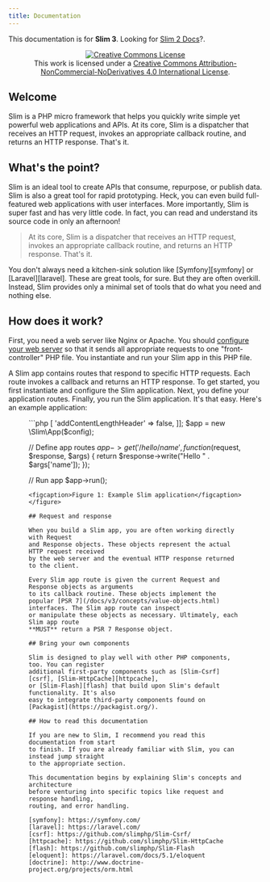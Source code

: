 ```yaml
---
title: Documentation
---
```


<div class="alert alert-info">
    <p>
        This documentation is for <strong>Slim 3</strong>. Looking for <a href="/docs/v2">Slim 2 Docs</a>?.
    </p>
</div>

<p style="text-align: center;">
    <a rel="license" href="https://creativecommons.org/licenses/by-nc-nd/4.0/">
        <img alt="Creative Commons License" style="border-width:0" src="https://i.creativecommons.org/l/by-nc-nd/4.0/88x31.png" />
    </a>
    <br />
    This work is licensed under a <a rel="license" href="https://creativecommons.org/licenses/by-nc-nd/4.0/">Creative Commons Attribution-NonCommercial-NoDerivatives 4.0 International License</a>.
</p>

## Welcome

Slim is a PHP micro framework that helps you
quickly write simple yet powerful web applications and APIs. At its core, Slim
is a dispatcher that receives an HTTP request, invokes an appropriate callback
routine, and returns an HTTP response. That's it.

## What's the point?

Slim is an ideal tool to create APIs that consume, repurpose, or publish data. Slim is also
a great tool for rapid prototyping. Heck, you can even build full-featured web
applications with user interfaces. More importantly, Slim is super fast
and has very little code. In fact, you can read and understand its source code
in only an afternoon!

> At its core, Slim
is a dispatcher that receives an HTTP request, invokes an appropriate callback
routine, and returns an HTTP response. That's it.

You don't always need a kitchen-sink solution like [Symfony][symfony] or [Laravel][laravel].
These are great tools, for sure. But they are often overkill. Instead, Slim
provides only a minimal set of tools that do what you need and nothing else.

## How does it work?

First, you need a web server like Nginx or Apache. You should [configure
your web server](/docs/v3/start/web-servers.html) so that it sends all appropriate
requests to one "front-controller" PHP file. You instantiate and run your Slim
app in this PHP file.

A Slim app contains routes that respond to specific HTTP requests. Each route
invokes a callback and returns an HTTP response. To get started, you first
instantiate and configure the Slim application. Next, you define your application
routes. Finally, you run the Slim application. It's that easy. Here's an
example application:

<figure markdown="1">
```php
<?php
// Create and configure Slim app
$config = ['settings' => [
    'addContentLengthHeader' => false,
]];
$app = new \Slim\App($config);

// Define app routes
$app->get('/hello/{name}', function ($request, $response, $args) {
    return $response->write("Hello " . $args['name']);
});

// Run app
$app->run();
```
<figcaption>Figure 1: Example Slim application</figcaption>
</figure>

## Request and response

When you build a Slim app, you are often working directly with Request
and Response objects. These objects represent the actual HTTP request received
by the web server and the eventual HTTP response returned to the client.

Every Slim app route is given the current Request and Response objects as arguments
to its callback routine. These objects implement the popular [PSR 7](/docs/v3/concepts/value-objects.html) interfaces. The Slim app route can inspect
or manipulate these objects as necessary. Ultimately, each Slim app route
**MUST** return a PSR 7 Response object.

## Bring your own components

Slim is designed to play well with other PHP components, too. You can register
additional first-party components such as [Slim-Csrf][csrf], [Slim-HttpCache][httpcache],
or [Slim-Flash][flash] that build upon Slim's default functionality. It's also
easy to integrate third-party components found on [Packagist](https://packagist.org/).

## How to read this documentation

If you are new to Slim, I recommend you read this documentation from start
to finish. If you are already familiar with Slim, you can instead jump straight
to the appropriate section.

This documentation begins by explaining Slim's concepts and architecture
before venturing into specific topics like request and response handling,
routing, and error handling.

[symfony]: https://symfony.com/
[laravel]: https://laravel.com/
[csrf]: https://github.com/slimphp/Slim-Csrf/
[httpcache]: https://github.com/slimphp/Slim-HttpCache
[flash]: https://github.com/slimphp/Slim-Flash
[eloquent]: https://laravel.com/docs/5.1/eloquent
[doctrine]: http://www.doctrine-project.org/projects/orm.html
